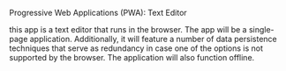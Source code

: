 Progressive Web Applications (PWA): Text Editor

this app is a text editor that runs in the browser. The app will be a single-page application. Additionally, it will feature a number of data persistence techniques that serve as redundancy in case one of the options is not supported by the browser. The application will also function offline.

